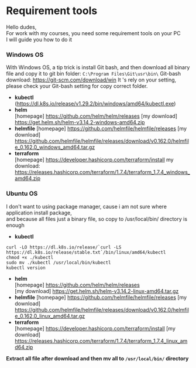 # Requirement tools
Hello dudes,   
For work with my courses, you need some requirement tools on your PC  
I will guide you how to do it  

### Windows OS
With Windows OS, a tip trick is install Git bash, and then download all binary file and copy it to git bin folder: `C:\Program Files\Git\usr\bin\`
Git-bash download: https://git-scm.com/download/win
It 's rely on your setting, please check your Git-bash setting for copy correct folder.  
 - **kubectl** (https://dl.k8s.io/release/v1.29.2/bin/windows/amd64/kubectl.exe)
 - **helm**  
 [homepage] https://github.com/helm/helm/releases
 [my download] https://get.helm.sh/helm-v3.14.2-windows-amd64.zip
 - **helmfile** 
 [homepage] https://github.com/helmfile/helmfile/releases
 [my download] https://github.com/helmfile/helmfile/releases/download/v0.162.0/helmfile_0.162.0_windows_amd64.tar.gz
 - **terraform**  
 [homepage] https://developer.hashicorp.com/terraform/install
 my download: https://releases.hashicorp.com/terraform/1.7.4/terraform_1.7.4_windows_amd64.zip


### Ubuntu OS
I don't want to using package manager, cause i am not sure where application install package,  
and because all files just a binary file, so copy to /usr/local/bin/ directory is enough
 
 - **kubectl**  
 ```
 curl -LO https://dl.k8s.io/release/`curl -LS https://dl.k8s.io/release/stable.txt`/bin/linux/amd64/kubectl
 chmod +x ./kubectl
 sudo mv ./kubectl /usr/local/bin/kubectl
 kubectl version

 ```
 - **helm**  
 [homepage] https://github.com/helm/helm/releases  
 [my download] https://get.helm.sh/helm-v3.14.2-linux-amd64.tar.gz
 - **helmfile** 
 [homepage] https://github.com/helmfile/helmfile/releases
 [my download] https://github.com/helmfile/helmfile/releases/download/v0.162.0/helmfile_0.162.0_linux_amd64.tar.gz
 - **terraform**    
 [homepage] https://developer.hashicorp.com/terraform/install
 [my download] https://releases.hashicorp.com/terraform/1.7.4/terraform_1.7.4_linux_amd64.zip  

 **Extract all file after download and then mv all to `/usr/local/bin/` directory**